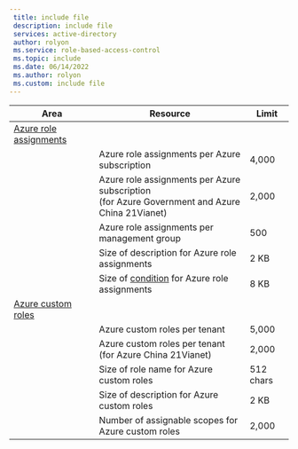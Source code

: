```yaml
---
 title: include file
 description: include file
 services: active-directory
 author: rolyon
 ms.service: role-based-access-control
 ms.topic: include
 ms.date: 06/14/2022
 ms.author: rolyon
 ms.custom: include file
---
```


| Area | Resource | Limit |
| --- | --- | --- |
| [Azure role assignments](../../articles/role-based-access-control/overview.md) |  |  |
|  | Azure role assignments per Azure subscription | 4,000 |
|  | Azure role assignments per Azure subscription<br/>(for Azure Government and Azure China 21Vianet) | 2,000 |
|  | Azure role assignments per management group | 500 |
|  | Size of description for Azure role assignments | 2 KB |
|  | Size of [condition](../../articles/role-based-access-control/conditions-overview.md) for Azure role assignments | 8 KB |
| [Azure custom roles](../../articles/role-based-access-control/custom-roles.md) |  |  |
|  | Azure custom roles per tenant | 5,000 |
|  | Azure custom roles per tenant<br/>(for Azure China 21Vianet) | 2,000 |
|  | Size of role name for Azure custom roles | 512 chars |
|  | Size of description for Azure custom roles | 2 KB |
|  | Number of assignable scopes for Azure custom roles | 2,000 |
